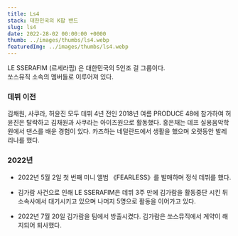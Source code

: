 ```yaml
---
title: Ls4
stack: 대한민국의 K팝 밴드
slug: ls4
date: 2022-28-02 00:00:00 +0000
thumb: ../images/thumbs/ls4.webp
featuredImg: ../images/thumbs/ls4.webp
---
```


LE SSERAFIM (르세라핌) 은 대한민국의 5인조 걸 그룹이다.  
쏘스뮤직 소속의 멤버들로 이루어져 있다.

### 데뷔 이전

김채원, 사쿠라, 허윤진 모두 데뷔 4년 전인 2018년 여름 PRODUCE 48에 참가하여 허윤진은 탈락하고 김채원과 사쿠라는 아이즈원으로 활동했다. 홍은채는 데프 실용음악학원에서 댄스를 배운 경험이 있다. 카즈하는 네덜란드에서 생활을 했으며 오랫동안 발레리나를 했다.

### 2022년

- 2022년 5월 2일 첫 번째 미니 앨범 《FEARLESS》를 발매하며 정식 데뷔를 했다.

- 김가람 사건으로 인해 LE SSERAFIM은 데뷔 3주 만에 김가람을 활동중단 시킨 뒤 소속사에서 대기시키고 있으며 나머지 5명으로 활동을 이어가고 있다.

- 2022년 7월 20일 김가람을 팀에서 방출시켰다. 김가람은 쏘스뮤직에서 계약이 해지되어 퇴사했다.